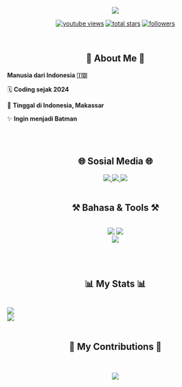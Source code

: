 <p align="center">
  <a href="https://github.com/DenverCoder1/readme-typing-svg">
    <img src="https://readme-typing-svg.demolab.com/?lines=This%20Is%20Mikail.;%20Seseorang%20Yang%20Ingin%20Menjadi%20Programmer%20Sejati%20&font=Righteous&center=true&width=900&height=45&color=FFFFFF&vCenter=true&pause=850&size=35" />
  </a>
</p>

<p align="center">
  <a href="https://www.youtube.com/">
    <img alt="youtube views" title="YouTube views" src="https://freshidea.com/jonah/app/youtube-stats-badges/view-count-badge.php"/></a> 
  <a href="https://github.com/I-Kail-I?tab=repositories&sort=stargazers">
    <img alt="total stars" title="Total stars on GitHub" src="https://custom-icon-badges.demolab.com/github/stars/I-Kail-I?color=55960c&style=for-the-badge&labelColor=488207&logo=star"/></a>
  <a href="https://github.com/I-Kail-I?tab=followers">
    <img alt="followers" title="Follow me on Github" src="https://custom-icon-badges.demolab.com/github/followers/I-Kail-I?color=236ad3&labelColor=1155ba&style=for-the-badge&logo=person-add&label=Follow&logoColor=white"/></a>
</p>

<br/>

<h2 align="center">📌 About Me 📌</h2>

<div>
  <p><strong>Manusia dari Indonesia 🇮🇩</strong></p>
  <p>🗓️ <strong>Coding sejak 2024</strong></p>
  <p>📌 <strong>Tinggal di Indonesia, Makassar</strong></p>
  <p>✨ <strong>Ingin menjadi Batman</strong></p>
  <br/><br/>
</div>

<h2 align="center">🌐 Sosial Media 🌐</h2>
<div align="center"> 
  <a href="mailto:dapicode@gmail.com">
    <img src="https://img.shields.io/badge/Gmail-333333?style=for-the-badge&logo=gmail&logoColor=red" />
  </a>
  <a href="https://www.youtube.com/" target="_blank">
  <img src="https://img.shields.io/badge/YouTube-FF0000?style=for-the-badge&logo=youtube&logoColor=white" target="_blank" />
  </a>
  <a href="https://github.com/I-Kail-I" target="_blank">
     <img src="https://img.shields.io/badge/Portfolio-FF5722?style=for-the-badge&logo=todoist&logoColor=white" target="_blank" />
  </a>
  <br/><br/>
</div>

<h2 align="center">⚒️ Bahasa & Tools ⚒️</h2>
<br/>
<div align="center">
    <img src="https://skillicons.dev/icons?i=react,nextjs,bootstrap,html,css,vscode,github,figma,git,htmx" />
    <img src="https://skillicons.dev/icons?i=nodejs,python,javascript,express,mongodb,cs,go,lua,tensorflow,discordjs,bun,bash" /><br>
    <img src="https://skillicons.dev/icons?i=arduino,raspberrypi,vscode,linux,electron,nginx,npm,yarn,opencv,redis,npm,postman,replit,azure,aws,cloudflare,bots" /><br>
<br/><br/><br/>
</div>

<h2 align="center">📊 My Stats 📊</h2>
<br/>
<div align="center">
  <img src="https://github-readme-stats.vercel.app/api?username=I-Kail-I&show_icons=true&theme=dark" style="display: block; margin: auto;">
  <img src="https://github-readme-stats.vercel.app/api/top-langs/?username=I-Kail-I&layout=compact&theme=dark" style="display: block; margin: auto;">
<br />
</div>

<div align="center">
  <h2>🐍 My Contributions 🐍</h2>
  <br>
<p align="center">
  <img src="https://github.com/I-Kail-I/I-Kail-I/blob/output/github-snake-dark.svg" />
</p>
  
  <br/><br/>
</div> 
<br/>

